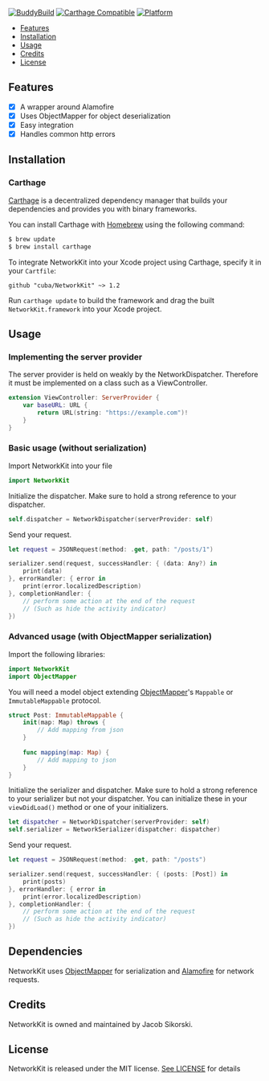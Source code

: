 [![BuddyBuild](https://dashboard.buddybuild.com/api/statusImage?appID=592348f0b74ee700016fbbe6&branch=master&build=latest)](https://dashboard.buddybuild.com/apps/592348f0b74ee700016fbbe6/build/latest?branch=master)
[![Carthage Compatible](https://img.shields.io/badge/Carthage-compatible-4BC51D.svg?style=flat)](https://github.com/Carthage/Carthage)
[![Platform](https://img.shields.io/badge/platform-ios%20%7C%20osx%20%7C%20watchos%20%7C%20tvos-lightgray.svg?style=flat)](https://dashboard.buddybuild.com/apps/592348f0b74ee700016fbbe6/build/latest?branch=master)

- [Features](#features)
- [Installation](#installation)
- [Usage](#usage)
- [Credits](#credits)
- [License](#license)

## Features

- [x] A wrapper around Alamofire
- [x] Uses ObjectMapper for object deserialization
- [x] Easy integration
- [x] Handles common http errors

## Installation

### Carthage

[Carthage](https://github.com/cuba/NetworkKit) is a decentralized dependency manager that builds your dependencies and provides you with binary frameworks.

You can install Carthage with [Homebrew](http://brew.sh/) using the following command:

```bash
$ brew update
$ brew install carthage
```

To integrate NetworkKit into your Xcode project using Carthage, specify it in your `Cartfile`:

```ogdl
github "cuba/NetworkKit" ~> 1.2
```

Run `carthage update` to build the framework and drag the built `NetworkKit.framework` into your Xcode project.

## Usage

### Implementing the server provider

The server provider is held on weakly by the NetworkDispatcher. Therefore it must be implemented on a class such as a ViewController.

```swift
extension ViewController: ServerProvider {
    var baseURL: URL {
        return URL(string: "https://example.com")!
    }
}
```

### Basic usage (without serialization)

Import NetworkKit into your file

```swift
import NetworkKit
```

Initialize the dispatcher. Make sure to hold a strong reference to your dispatcher.
```swift
self.dispatcher = NetworkDispatcher(serverProvider: self)
```

Send your request.

```swift
let request = JSONRequest(method: .get, path: "/posts/1")

serializer.send(request, successHandler: { (data: Any?) in
    print(data)
}, errorHandler: { error in
    print(error.localizedDescription)
}, completionHandler: {
    // perform some action at the end of the request
    // (Such as hide the activity indicator)
})
```

### Advanced usage (with ObjectMapper serialization)

Import the following libraries:

```swift
import NetworkKit
import ObjectMapper
```

You will need a model object extending [ObjectMapper](https://github.com/Hearst-DD/ObjectMapper)'s `Mappable` or `ImmutableMappable` protocol.

```swift
struct Post: ImmutableMappable {
    init(map: Map) throws {
        // Add mapping from json
    }
    
    func mapping(map: Map) {
        // Add mapping to json
    }
}
```

Initialize the serializer and dispatcher. Make sure to hold a strong reference to your serializer but not your dispatcher. You can initialize these in your `viewDidLoad()` method or one of your initializers.

```swift
let dispatcher = NetworkDispatcher(serverProvider: self)
self.serializer = NetworkSerializer(dispatcher: dispatcher)
```

Send your request.

```swift
let request = JSONRequest(method: .get, path: "/posts")

serializer.send(request, successHandler: { (posts: [Post]) in
    print(posts)
}, errorHandler: { error in
    print(error.localizedDescription)
}, completionHandler: {
    // perform some action at the end of the request
    // (Such as hide the activity indicator)
})
```

## Dependencies

NetworkKit uses [ObjectMapper](https://github.com/Hearst-DD/ObjectMapper) for serialization and [Alamofire](https://github.com/Alamofire/Alamofire) for network requests.

## Credits

NetworkKit is owned and maintained by Jacob Sikorski.

## License

NetworkKit is released under the MIT license. [See LICENSE](https://github.com/cuba/NetworkKit/blob/master/LICENSE) for details
